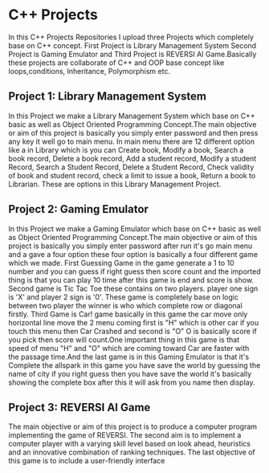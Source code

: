 # C++ Projects
In this C++ Projects Repositories I upload three Projects which completely base on  C++ concept. First Project is Library Management System Second Project is Gaming Emulator and Third Project is REVERSI AI Game.Basically these projects are collaborate of C++  and OOP base concept like loops,conditions, Inheritance, Polymorphism etc.

## Project 1: Library Management System
In this Project we make a Library Management System which base on C++ basic as well as Object Oriented Programming Concept.The main objective or aim of this project is basically you simply enter password and then press any key it well go to main menu. In main menu there are 12 different option like a in Library which is you can Create book, Modify a book, Search a book record, Delete a book record, Add a student record, Modify a student Record, Search a Student Record, Delete a Student Record, Check validity of book and student record, check a limit to issue a book, Return a book to Librarian. These are options in this Library Management Project.

## Project 2: Gaming Emulator
In this Project we make a Gaming Emulator which base on C++ basic as well as Object Oriented Programming Concept.The main objective or aim of this project is basically you simply enter password after run it's go main menu and a gave a four option these four option is basically a four different game which we made. First Guessing Game in the game generate a 1 to 10 number and you can guess if right guess then score count and the imported thing is that you can play 10 time after this game is end and score is show. Second game is Tic Tac Toe these contains on two players. player one sign is 'X' and player 2 sign is '0'. These game is completely base on logic between two player the winner is who which complete row or diagonal firstly. Third Game is Car! game basically in this game the car move only horizontal line move the 2 menu coming first is "H" which is other car if you touch this menu then Car Crashed and second is "O" O is basically score if you pick then score will count.One important thing in this game is that speed of menu "H" and "O" which are coming toward Car are faster with the passage time.And the last game is in this Gaming Emulator is that it's Complete the allspark in this game you have save the world by guessing the name of city if you right guess then you have save the world it's basically showing the complete box after this it will ask from you name then display.

## Project 3: REVERSI AI Game
The main objective or aim of this project is to produce a computer program implementing the game of REVERSI. The second aim is to implement a computer player with a varying skill level based on look ahead, heuristics and an innovative combination of ranking techniques. The last objective of this game is to include a user-friendly interface
